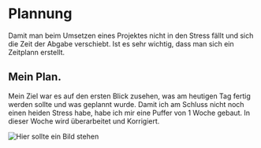 # Plannung 

Damit man beim Umsetzen eines Projektes nicht in den Stress fällt und sich die Zeit der Abgabe verschiebt. Ist es sehr wichtig, dass man sich ein Zeitplann erstellt. 


## Mein Plan. 
Mein Ziel war es auf den ersten Blick zusehen, was am heutigen Tag fertig werden sollte und was geplannt wurde. Damit ich am Schluss nicht noch einen heiden Stress habe, habe ich mir eine Puffer von 1 Woche gebaut. In dieser Woche wird überarbeitet und Korrigiert. 

![Hier sollte ein Bild stehen](M431/Dokumentation/Images/02IPERKA-01.jpg)